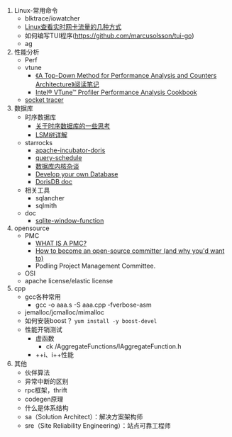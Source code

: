 1. Linux-常用命令
    * blktrace/iowatcher
    * [Linux查看实时网卡流量的几种方式](jianshu.com/p/b9e942f3682c)
    * 如何编写TUI程序(https://github.com/marcusolsson/tui-go)
    * ag
1. 性能分析
    * Perf
    * vtune
        * [《A Top-Down Method for Performance Analysis and Counters Architecture》阅读笔记](https://andrewei1316.github.io/2020/12/20/top-down-performance-analysis/)
        * [Intel® VTune™ Profiler Performance Analysis Cookbook](https://software.intel.com/content/www/us/en/develop/documentation/vtune-cookbook/top/methodologies/top-down-microarchitecture-analysis-method.html)
    * [socket tracer](https://mp.weixin.qq.com/s/0w5t_KkHRLXkEY1_qbdTtw)
1. 数据库
    * 时序数据库
        * [关于时序数据库的一些思考](https://zhuanlan.zhihu.com/p/100146332)
        * [LSM树详解](https://zhuanlan.zhihu.com/p/181498475)
    * starrocks
        * [apache-incubator-doris](https://github.com/apache/incubator-doris/wiki)
        * [query-schedule](https://15445.courses.cs.cmu.edu/fall2020/schedule.html)
        * [数据库内核杂谈](https://www.infoq.cn/theme/46)
        * [Develop your own Database](https://hpi.de/plattner/teaching/archive/winter-term-201819/develop-your-own-database.html)
        * [DorisDB doc](http://doc.dorisdb.com)
    * 相关工具
        * sqlancher
        * sqlmith
    * doc
        * [sqlite-window-function](https://www.sqlite.org/windowfunctions.html)
1. opensource
    * PMC
        * [WHAT IS A PMC?](https://www.apache.org/dev/pmc.html#what-is-a-pmc)
        * [How to become an open-source committer (and why you'd want to)](https://www.gridgain.com/resources/blog/how-become-open-source-committer-and-why-youd-want)
        * Podling Project Management Committee.
    * OSI
    * apache license/elastic license
1. cpp
    * gcc各种常用
        * gcc -o aaa.s -S aaa.cpp -fverbose-asm
    * jemalloc/jcmalloc/mimalloc
    * 如何安装boost？ `yum install -y boost-devel`
    * 性能开销测试
        * 虚函数
            * ck /AggregateFunctions/IAggregateFunction.h
        * ++i、i++性能
1. 其他
    * 伙伴算法
    * 异常中断的区别
    * rpc框架，thrift
    * codegen原理
    * 什么是体系结构
    * sa（Solution Architect）：解决方案架构师
    * sre（Site Reliability Engineering）：站点可靠工程师